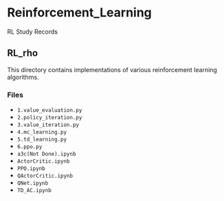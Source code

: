 # Reinforcement_Learning
RL Study Records

## RL_rho

This directory contains implementations of various reinforcement learning algorithms.

### Files

-   `1.value_evaluation.py`
-   `2.policy_iteration.py`
-   `3.value_iteration.py`
-   `4.mc_learning.py`
-   `5.td_learning.py`
-   `6.ppo.py`
-   `a3c(Not Done).ipynb`
-   `ActorCritic.ipynb`
-   `PPO.ipynb`
-   `QActorCritic.ipynb`
-   `QNet.ipynb`
-   `TD_AC.ipynb`